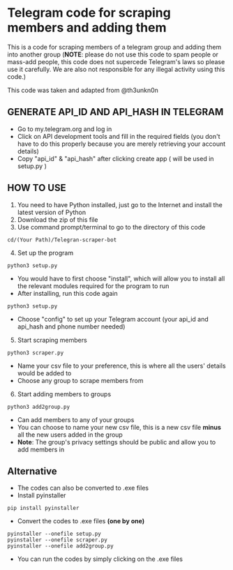 # Telegram code for scraping members and adding them
This is a code for scraping members of a telegram group and adding them into another group (**NOTE**: please do not use this code to spam people or mass-add people, this code does not supercede Telegram's laws so please use it carefully. We are also not responsible for any illegal activity using this code.)

This code was taken and adapted from @th3unkn0n

## GENERATE API_ID AND API_HASH IN TELEGRAM
- Go to my.telegram.org and log in
- Click on API development tools and fill in the required fields (you don't have to do this properly because you are merely retrieving your account details)
- Copy "api_id" & "api_hash" after clicking create app ( will be used in setup.py )

## HOW TO USE

1. You need to have Python installed, just go to the Internet and install the latest version of Python
2. Download the zip of this file
3. Use command prompt/terminal to go to the directory of this code
```
cd/(Your Path)/Telegran-scraper-bot
```
4. Set up the program
```
python3 setup.py
```
- You would have to first choose "install", which will allow you to install all the relevant modules required for the program to run
- After installing, run this code again
```
python3 setup.py
```
- Choose "config" to set up your Telegram account (your api_id and api_hash and phone number needed)
5. Start scraping members
```
python3 scraper.py
```
- Name your csv file to your preference, this is where all the users' details would be added to
- Choose any group to scrape members from
6. Start adding members to groups
```
python3 add2group.py
```
- Can add members to any of your groups
- You can choose to name your new csv file, this is a new csv file **minus** all the new users added in the group
- **Note**: The group's privacy settings should be public and allow you to add members in

## Alternative
- The codes can also be converted to .exe files
- Install pyinstaller 
```
pip install pyinstaller
```
- Convert the codes to .exe files **(one by one)**
```
pyinstaller --onefile setup.py
pyinstaller --onefile scraper.py
pyinstaller --onefile add2group.py
```
- You can run the codes by simply clicking on the .exe files
